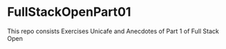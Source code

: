 # FullStackOpenPart01

This repo consists Exercises Unicafe and Anecdotes of Part 1 of Full Stack Open

